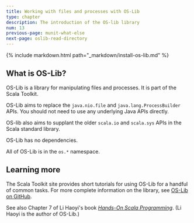 ```yaml
---
title: Working with files and processes with OS-Lib
type: chapter
description: The introduction of the OS-lib library
num: 13
previous-page: munit-what-else
next-page: oslib-read-directory
---
```


{% include markdown.html path="_markdown/install-os-lib.md" %}

## What is OS-Lib?

OS-Lib is a library for manipulating files and processes. It is part of the Scala Toolkit.

OS-Lib aims to replace the `java.nio.file` and `java.lang.ProcessBuilder` APIs. You should not need to use any underlying Java APIs directly.

OS-lib also aims to supplant the older `scala.io` and `scala.sys` APIs in the Scala standard library.

OS-Lib has no dependencies.

All of OS-Lib is in the `os.*` namespace.

## Learning more

The Scala Toolkit site provides short tutorials for using OS-Lib for a handful of common tasks. For more complete information on the library, see [OS-Lib on GitHub](https://github.com/com-lihaoyi/os-lib).

See also Chapter 7 of Li Haoyi's book [_Hands-On Scala Programming_](https://www.handsonscala.com). (Li Haoyi is the author of OS-Lib.)
